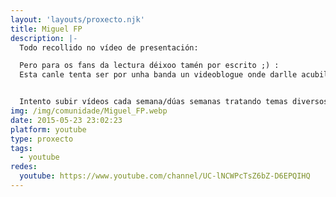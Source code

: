 ```yaml
---
layout: 'layouts/proxecto.njk'
title: Miguel FP
description: |-
  Todo recollido no vídeo de presentación:

  Pero para os fans da lectura déixoo tamén por escrito ;) :
  Esta canle tenta ser por unha banda un videoblogue onde darlle acubillo ás múltiples ideas que poidan andar a rebulir pola miña cabeza adiante e, asemade, ser unha ferramenta e un impulso para a normalización da lingua. Ser proba de que o galego vale para estar no Youtube, para falarmos e comentarmos o que queiramos e, en xeral e fundamentalmente, vale para vivir!


  Intento subir vídeos cada semana/dúas semanas tratando temas diversos e outras cousas que se me van ocorrendo sobre a marcha...
img: /img/comunidade/Miguel_FP.webp
date: 2015-05-23 23:02:23
platform: youtube
type: proxecto
tags:
  - youtube
redes:
  youtube: https://www.youtube.com/channel/UC-lNCWPcTsZ6bZ-D6EPQIHQ
---
```

